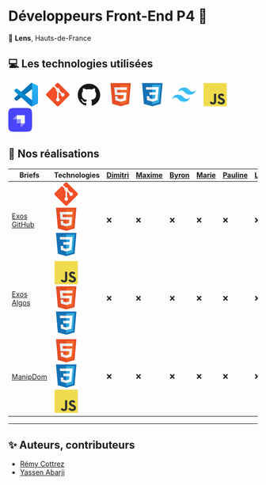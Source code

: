 # Développeurs Front-End P4 🚀

📍 **Lens**, Hauts-de-France

## 💻 Les technologies utilisées

&nbsp;&nbsp;
![img_vscode](./img/vscode.svg)
&nbsp;&nbsp;
![img_git](./img/git.svg)
&nbsp;&nbsp;
![img_github](./img/github.svg)
&nbsp;&nbsp;
![img_html](./img/html.svg)
&nbsp;&nbsp;
![img_css](./img/css.svg)
&nbsp;&nbsp;
![img_tailwind](./img/tailwind.svg)
&nbsp;&nbsp;
![img_javascript](./img/javascript.svg)
&nbsp;&nbsp;
![img_strapi](./img/strapi.svg)

## 🚀 Nos réalisations

| Briefs                                                               | Technologies                                                                      | [Dimitri](https://github.com/PandaaxDvlpt) | [Maxime](https://github.com/Maxeile) | [Byron](https://github.com/Drakane) | [Marie](https://github.com/Llewenaa) | [Pauline](https://github.com/Pauline-13) | [Loris](https://github.com/Sirolbfr) | [Laurine](https://github.com/BouchartLaurine) | [Bryan](https://github.com/bryanT062) | [Rachel](https://github.com/arcanom) | [Alireza](https://github.com/AlirezaAlavi7713) | [Tony](https://github.com/Tonny654) | [Sébastien](https://github.com/sebastien-76) | [Luigi](https://github.com/tuirz) | [Nassima](https://github.com/nasskconcept) | [Corentin](https://github.com/arcanom) |
| -------------------------------------------------------------------- | --------------------------------------------------------------------------------- | ------------------------------------------ | ------------------------------------ | ----------------------------------- | ------------------------------------ | ---------------------------------------- | ------------------------------------ | --------------------------------------------- | ------------------------------------- | ------------------------------------ | ---------------------------------------------- | ----------------------------------- | -------------------------------------------- | --------------------------------- | ------------------------------------------ | -------------------------------------- |
| [Exos GitHub](https://github.com/2025-dev-Front-Lens-P4/Exos_Github) | ![Git](./img/git.svg) ![HTML](./img/html.svg) ![CSS](./img/css.svg)               | ❌                                         | ❌                                   | ❌                                  | ❌                                   | ❌                                       | ❌                                   | ❌                                            | ❌                                    | ❌                                   | ❌                                             | ❌                                  | ❌                                           | ❌                                | ❌                                         | ❌                                     |
| [Exos Algos](https://github.com/2025-dev-Front-Lens-P4/Exos_Algos)   | ![JavaScript](./img/javascript.svg) ![HTML](./img/html.svg) ![CSS](./img/css.svg) | ❌                                         | ❌                                   | ❌                                  | ❌                                   | ❌                                       | ❌                                   | ❌                                            | ❌                                    | ❌                                   | ❌                                             | ❌                                  | ❌                                           | ❌                                | ❌                                         | ❌                                     |
| [ManipDom](https://github.com/2025-dev-Front-Lens-P4/ManipDOM)       | ![HTML](./img/html.svg) ![CSS](./img/css.svg) ![JavaScript](./img/javascript.svg) | ❌                                         | ❌                                   | ❌                                  | ❌                                   | ❌                                       | ❌                                   | ❌                                            | ❌                                    | ❌                                   | ❌                                             | ❌                                  | ❌                                           | ❌                                | ❌                                         | ❌                                     |

---

## ✨ Auteurs, contributeurs

- [Rémy Cottrez](https://github.com/RemyCTRZ)
- [Yassen Abarji](https://github.com/yabarji59)

